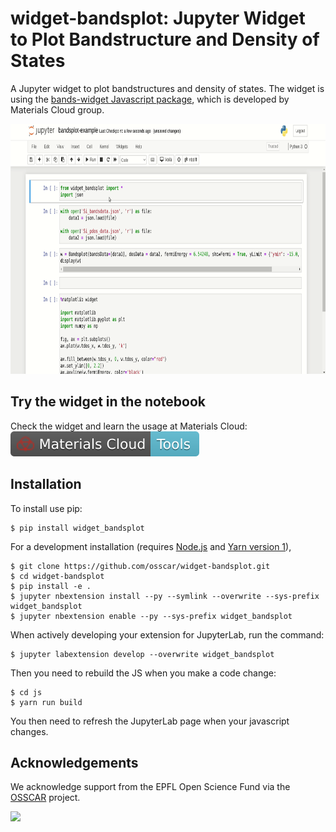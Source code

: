**widget-bandsplot**: Jupyter Widget to Plot Bandstructure and Density of States
===============================

A Jupyter widget to plot bandstructures and density of states. The widget is using the 
[bands-widget Javascript package](https://github.com/materialscloud-org/bands-widget), 
which is developed by Materials Cloud group.

<img src="./example/widget-bandsplot.gif" width="750" height="400">


## Try the widget in the notebook

Check the widget and learn the usage at Materials Cloud:
[![Materials Cloud Tool widget-bandsplot](https://raw.githubusercontent.com/materialscloud-org/mcloud-badge/main/badges/img/mcloud_badge_tools.svg)](https://osscar-widget-bandsplot.matcloud.xyz/)


Installation
------------

To install use pip:

    $ pip install widget_bandsplot

For a development installation (requires [Node.js](https://nodejs.org) and [Yarn version 1](https://classic.yarnpkg.com/)),

    $ git clone https://github.com/osscar/widget-bandsplot.git
    $ cd widget-bandsplot
    $ pip install -e .
    $ jupyter nbextension install --py --symlink --overwrite --sys-prefix widget_bandsplot
    $ jupyter nbextension enable --py --sys-prefix widget_bandsplot

When actively developing your extension for JupyterLab, run the command:

    $ jupyter labextension develop --overwrite widget_bandsplot

Then you need to rebuild the JS when you make a code change:

    $ cd js
    $ yarn run build

You then need to refresh the JupyterLab page when your javascript changes.

## Acknowledgements

We acknowledge support from the EPFL Open Science Fund via the [OSSCAR](http://www.osscar.org) project.

<img src='http://www.osscar.org/wp-content/uploads/2019/03/OSSCAR-logo.png' width='230'>
